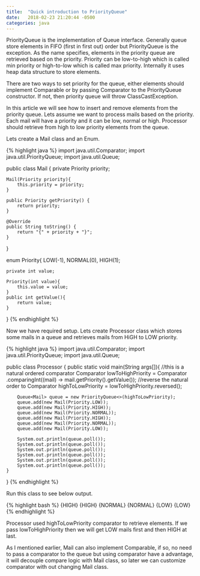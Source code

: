 ```yaml
---
title:  "Quick introduction to PriorityQueue"
date:   2018-02-23 21:20:44 -0500
categories: java
---
```


PriorityQueue is the implementation of Queue interface. Generally queue store elements in FIFO (first in first out) order but PriorityQueue is the exception. As the name specifies, elements in the priority queue are retrieved based on the priority. Priority can be low-to-high which is called min priority or high-to-low which is called max priority. Internally it uses heap data structure to store elements.

There are two ways to set priority for the queue, either elements should implement Comparable or by passing Comparator to the PriorityQueue constructor. If not, then priority queue will throw ClassCastException.

In this article we will see how to insert and remove elements from the priority queue. Lets assume we want to process mails based on the priority. Each mail will have a priority and it can be low, normal or high. Processor should retrieve from high to low priority elements from the queue.

Lets create a Mail class and an Enum.

{% highlight java %}
import java.util.Comparator;
import java.util.PriorityQueue;
import java.util.Queue;
 
public class Mail {
    private Priority priority;
 
    Mail(Priority priority){
        this.priority = priority;
    }
 
    public Priority getPriority() {
        return priority;
    }
 
    @Override
    public String toString() {
        return "{" + priority + "}";
    }
}
 
enum Priority{
    LOW(-1), NORMAL(0), HIGH(1);
 
    private int value;
 
    Priority(int value){
        this.value = value;
    }
    public int getValue(){
        return value;
    }
}
{% endhighlight %}

Now we have required setup. Lets create Processor class which stores some mails in a queue and retrieves mails from HiGH to LOW priority.

{% highlight java %}
import java.util.Comparator;
import java.util.PriorityQueue;
import java.util.Queue;
 
public class Processor {
    public static void main(String args[]){
        //this is a natural ordered comparator
        Comparator<Mail> lowToHighPriority = Comparator
                .<Mail>comparingInt((mail) -> mail.getPriority().getValue());
        //reverse the natural order to
        Comparator<Mail> highToLowPriority = lowToHighPriority.reversed();
 
        Queue<Mail> queue = new PriorityQueue<>(highToLowPriority);
        queue.add(new Mail(Priority.LOW));
        queue.add(new Mail(Priority.HIGH));
        queue.add(new Mail(Priority.NORMAL));
        queue.add(new Mail(Priority.HIGH));
        queue.add(new Mail(Priority.NORMAL));
        queue.add(new Mail(Priority.LOW));
 
        System.out.println(queue.poll());
        System.out.println(queue.poll());
        System.out.println(queue.poll());
        System.out.println(queue.poll());
        System.out.println(queue.poll());
        System.out.println(queue.poll());
    }
}
{% endhighlight %}

Run this class to see below output.

{% highlight bash %}
{HIGH}
{HIGH}
{NORMAL}
{NORMAL}
{LOW}
{LOW}
{% endhighlight %}

Processor used highToLowPriority comparator to retrieve elements. If we pass lowToHighPriority then we will get LOW mails first and then HIGH at last.

As I mentioned earlier, Mail can also implement Comparable, if so, no need to pass a comparator to the queue but using comparator have a advantage, it will decouple compare logic with Mail class, so later we can customize comparator with out changing Mail class.
